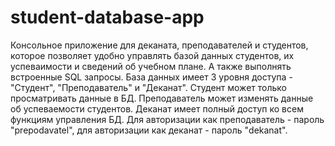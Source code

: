 # student-database-app
Консольное приложение для деканата, преподавателей и студентов, которое позволяет удобно управлять базой данных студентов, их успеваимости и сведений об учебном плане. А также выполнять встроенные SQL запросы.
База данных имеет 3 уровня доступа - "Студент", "Преподаватель" и "Деканат". Студент может только просматривать данные в БД. Преподаватель может изменять данные об успеваемости студентов. Деканат имеет полный доступ ко всем функциям управления БД.
Для авторизации как преподаватель - пароль "prepodavatel", для авторизации как деканат - пароль "dekanat".
